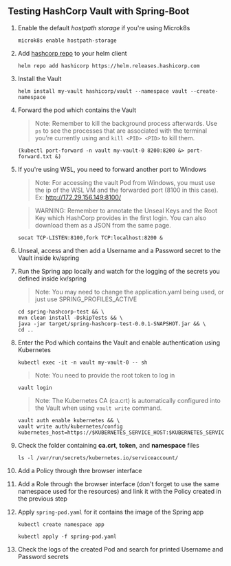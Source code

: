 ## Testing HashCorp Vault with Spring-Boot

1. Enable the default _hostpath storage_ if you're using Microk8s

   ```
   microk8s enable hostpath-storage
   ```

1. Add [hashcorp repo](https://artifacthub.io/packages/helm/hashicorp/vault) to your helm client

   ```
   helm repo add hashicorp https://helm.releases.hashicorp.com
   ```

1. Install the Vault

   ```
   helm install my-vault hashicorp/vault --namespace vault --create-namespace
   ```

1. Forward the pod which contains the Vault

   > Note: Remember to kill the background process afterwards. Use `ps` to see the processes that are associated with the terminal you’re currently using and `kill <PID> <PID>` to kill them.

   ```
   (kubectl port-forward -n vault my-vault-0 8200:8200 &> port-forward.txt &)
   ```

1. If you're using WSL, you need to forward another port to Windows

   > Note: For accessing the vault Pod from Windows, you must use the ip of the WSL VM and the forwarded port (8100 in this case). <br>
   > Ex: http://172.29.156.149:8100/

   > WARNING: Remember to annotate the Unseal Keys and the Root Key which HashCorp provides in the first login. You can also download them as a JSON from the same page.

   ```
   socat TCP-LISTEN:8100,fork TCP:localhost:8200 &
   ```

1. Unseal, access and then add a Username and a Password secret to the Vault inside kv/spring

1. Run the Spring app locally and watch for the logging of the secrets you defined inside kv/spring

   > Note: You may need to change the application.yaml being used, or just use SPRING_PROFILES_ACTIVE

   ```
   cd spring-hashcorp-test && \
   mvn clean install -DskipTests && \
   java -jar target/spring-hashcorp-test-0.0.1-SNAPSHOT.jar && \
   cd ..
   ```

1. Enter the Pod which contains the Vault and enable authentication using Kubernetes

   ```
   kubectl exec -it -n vault my-vault-0 -- sh
   ```

   > Note: You need to provide the root token to log in

   ```
   vault login
   ```

   > Note: The Kubernetes CA (ca.crt) is automatically configured into the Vault when using `vault write` command.

   ```
   vault auth enable kubernetes && \
   vault write auth/kubernetes/config kubernetes_host=https://$KUBERNETES_SERVICE_HOST:$KUBERNETES_SERVICE_PORT
   ```

1. Check the folder containing **ca.crt**, **token**, and **namespace** files

   ```
   ls -l /var/run/secrets/kubernetes.io/serviceaccount/
   ```

1. Add a Policy through thre browser interface

1. Add a Role through the browser interface (don't forget to use the same namespace used for the resources) and link it with the Policy created in the previous step

1. Apply `spring-pod.yaml` for it contains the image of the Spring app

   ```
   kubectl create namespace app
   ```

   ```
   kubectl apply -f spring-pod.yaml
   ```

1. Check the logs of the created Pod and search for printed Username and Password secrets
